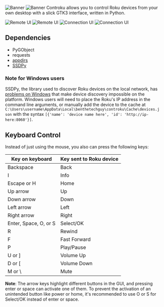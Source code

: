 ![Banner](images/controku-banner.png#gh-dark-mode-only)
![Banner](images/controku-banner-inverted.png#gh-light-mode-only)
Controku allows you to control Roku devices from your own desktop with
a slick GTK3 interface, written in Python.

![Remote UI](images/remote.png#gh-dark-mode-only)
![Remote UI](images/remote-light.png#gh-light-mode-only)
![Connection UI](images/connect.png#gh-dark-mode-only)
![Connection UI](images/connect-light.png#gh-light-mode-only)

## Dependencies
* PyGObject
* requests
* [appdirs](https://github.com/ActiveState/appdirs)
* [SSDPy](https://github.com/MoshiBin/ssdpy)

### Note for Windows users
SSDPy, the library used to discover Roku devices on the local network,
has [problems on Windows](https://github.com/MoshiBin/ssdpy/issues/82)
that make device discovery impossible on the platform. Windows users
will need to place the Roku's IP address in the command line arguments,
or manually add the device to the cache at
`C:\Users\username\AppData\Local\benthetechguy\controku\Cache\devices.json`
with the syntax `[{'name': 'device name here', 'id': 'http://ip-here:8060'}]`.

## Keyboard Control
Instead of just using the mouse, you also can press the following keys:

| Key on keyboard       | Key sent to Roku device |
| --------------------- | ----------------------- |
| Backspace             | Back                    |
| I                     | Info                    |
| Escape or H           | Home                    |
| Up arrow              | Up                      |
| Down arrow            | Down                    |
| Left arrow            | Left                    |
| Right arrow           | Right                   |
| Enter, Space, O, or S | Select/OK               |
| R                     | Rewind                  |
| F                     | Fast Forward            |
| P                     | Play/Pause              |
| U or ]                | Volume Up               |
| D or [                | Volume Down             |
| M or \                | Mute                    |

**Note**: The arrow keys highlight different buttons in the GUI, and
pressing enter or space can activate one of them. To prevent the
activation of an unintended button like power or home, it's recommended
to use O or S for Select/OK instead of enter or space.

